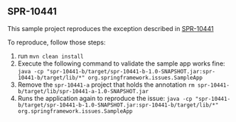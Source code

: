 ## SPR-10441

This sample project reproduces the exception described in [SPR-10441](https://jira.springsource.org/browse/SPR-10441)

To reproduce, follow those steps:

1. run `mvn clean install`
1. Execute the following command to validate the sample app works fine:
`java -cp "spr-10441-b/target/spr-10441-b-1.0-SNAPSHOT.jar:spr-10441-b/target/lib/*" org.springframework.issues.SampleApp`
1. Remove the `spr-10441-a` project that holds the annotation
`rm spr-10441-b/target/lib/spr-10441-a-1.0-SNAPSHOT.jar`
1. Runs the application again to reproduce the issue:
`java -cp "spr-10441-b/target/spr-10441-b-1.0-SNAPSHOT.jar:spr-10441-b/target/lib/*" org.springframework.issues.SampleApp`